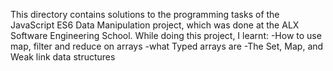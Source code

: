 This directory contains solutions to the programming tasks of the JavaScript ES6 Data Manipulation project, which was done at the ALX Software Engineering School. While doing this project, I learnt:
-How to use map, filter and reduce on arrays
-what Typed arrays are
-The Set, Map, and Weak link data structures
